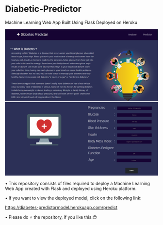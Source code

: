 # Diabetic-Predictor
Machine Learning Web App Built Using Flask Deployed on Heroku


<img src='https://github.com/Voonasanjana/Diabetic-Predictor/blob/main/static/Screenshot%20(50).png'>

<img src="https://github.com/Voonasanjana/Diabetic-Predictor/blob/main/static/Screenshot%20(54).png">


• This repository consists of files required to deploy a Machine Learning Web App created with Flask and deployed using Heroku platform.

• If you want to view the deployed model, click on the following link:


   https://diabetes-predictormodel.herokuapp.com/predict

• Please do ⭐ the repository, if you like this.😊
